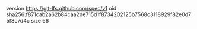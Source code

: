 version https://git-lfs.github.com/spec/v1
oid sha256:f871cab2a62b84caa2de715d1f8734202125b7568c3118929f82e0d75f8c7d4c
size 66
